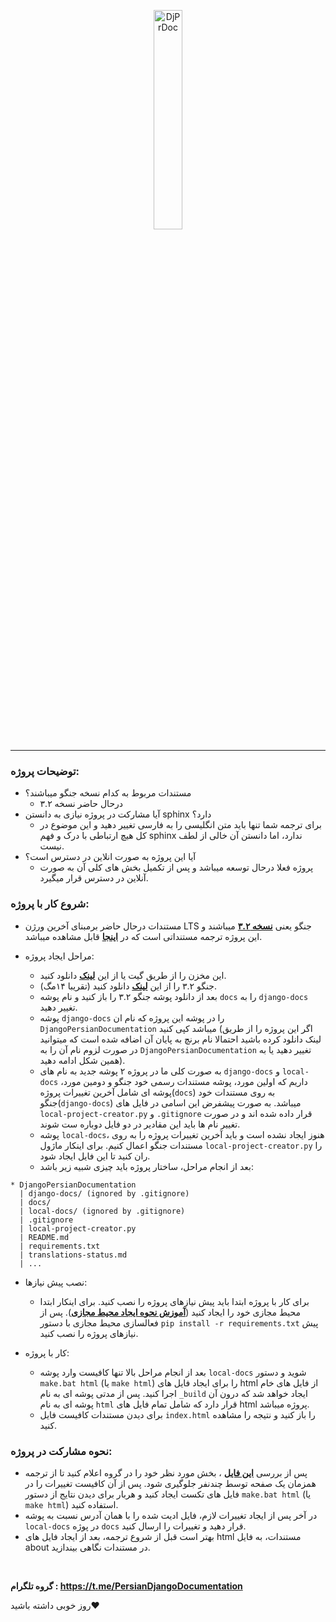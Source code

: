 <p align="center">
  <img src="https://i.ibb.co/bbhqvJf/image.jpg" alt="DjPrDoc" width="30%">
  <hr>
</p>

### توضیحات پروژه:
- مستندات مربوط به کدام نسخه جنگو میباشند؟
  - درحال حاضر نسخه ۳.۲
- آیا مشارکت در پروژه نیازی به دانستن sphinx دارد؟
  - برای ترجمه شما تنها باید متن انگلیسی را به فارسی تغییر دهید و این موضوع در کل هیچ ارتباطی با درک و فهم sphinx ندارد، اما دانستن آن خالی از لطف نیست.
- آیا این پروژه به صورت انلاین در دسترس است؟
  - پروژه فعلا درحال توسعه میباشد و پس از تکمیل بخش های کلی آن به صورت آنلاین در دسترس قرار میگیرد.

### شروع کار با پروژه:
  - مستندات درحال حاضر برمبنای آخرین ورژن LTS جنگو یعنی **[نسخه ۳.۲](https://github.com/django/django/tree/stable/3.2.x)** میباشند و این پروژه ترجمه مستنداتی است 
که در **[اینجا](https://docs.djangoproject.com/en/3.2/)** قابل مشاهده میباشد.

  - مراحل ایجاد پروژه:
    * این مخزن را از طریق گیت یا از این **[لینک](https://github.com/amirilf/DjangoPersianDocumentation/archive/refs/heads/main.zip)** دانلود کنید.
    * جنگو ۳.۲ را از این **[لینک](https://github.com/django/django/archive/refs/heads/stable/3.2.x.zip)** دانلود کنید (تقریبا ۱۴مگ).
    * بعد از دانلود پوشه جنگو ۳.۲ را باز کنید و نام پوشه ‍‍‍‍‍‍‍`docs` را به `django-docs` تغییر دهید.
    * پوشه `django-docs` را در پوشه این پروژه که نام ان ‍‍‍‍`DjangoPersianDocumentation` میباشد کپی کنید (اگر این پروژه را از طریق لینک دانلود کرده باشید احتمالا نام برنچ به پایان آن اضافه شده است که میتوانید در صورت لزوم نام آن را به ‍‍`DjangoPersianDocumentation` تغییر دهید یا به همین شکل ادامه دهید).
    * به صورت کلی ما در پروژه ۲ پوشه جدید به نام های `django-docs` و `local-docs` داریم که اولین مورد، پوشه مستندات رسمی خود جنگو و دومین مورد، پوشه ای شامل آخرین تغییرات پروژه(‍‍`docs`) به روی مستندات خود جنگو(‍`django-docs`) میباشد. به صورت پیشفرض این اسامی در فایل های `local-project-creator.py` و `.gitignore` قرار داده شده اند و در صورت تغییر نام ها باید این مقادیر در دو فایل دوباره ست شوند.
    * پوشه `local-docs`، هنوز ایجاد نشده است و باید آخرین تغییرات پروژه را به روی مستندات جنگو اعمال کنیم. برای اینکار ماژول `local-project-creator.py` را ران کنید تا این فایل ایجاد شود.
    * بعد از انجام مراحل، ساختار پروژه باید چیزی شبیه زیر باشد:
<span style="text-align: left; direction: ltr;" >
 
    * DjangoPersianDocumentation
      | django-docs/ (ignored by .gitignore)
      | docs/
      | local-docs/ (ignored by .gitignore)
      | .gitignore
      | local-project-creator.py
      | README.md
      | requirements.txt
      | translations-status.md
      | ...

</span>


  - نصب پیش نیازها:
    * برای کار با پروژه ابتدا باید پیش نیازهای پروژه را نصب کنید. برای اینکار ابتدا محیط مجازی خود را ایجاد کنید (**[آموزش نحوه ایجاد محیط مجازی](https://uoa-eresearch.github.io/eresearch-cookbook/recipe/2014/11/26/python-virtual-env/)**). پس از فعالسازی محیط مجازی با دستور `pip install -r requirements.txt` پیش نیازهای پروژه را نصب کنید.  

  - کار با پروژه:
    * بعد از انجام مراحل بالا تنها کافیست وارد پوشه `local-docs` شوید و دستور `make.bat html` (یا `make html`) را برای ایجاد فایل های html از فایل های خام اجرا کنید. پس از مدتی پوشه ای به نام `_build` ایجاد خواهد شد که درون آن پوشه ای به نام `html` قرار دارد که شامل تمام فایل های html پروژه میباشد.
    * برای دیدن مستندات کافیست فایل `index.html` را باز کنید و نتیجه را مشاهده کنید.     

### نحوه مشارکت در پروژه:
  * پس از بررسی **[این فایل](translations-status.md)** ، بخش مورد نظر خود را در گروه اعلام کنید تا از ترجمه همزمان یک صفحه توسط چندنفر جلوگیری شود. پس از آن کافیست تغییرات را در فایل های تکست ایجاد کنید و هربار برای دیدن نتایج از دستور `make.bat html` (یا `make html`) استفاده کنید.
  * در آخر پس از ایجاد تغییرات لازم، فایل ادیت شده را با همان آدرس نسبت به پوشه `local-docs` در پوژه `docs` قرار دهید و تغییرات را ارسال کنید.
  * بهتر است قبل از شروع ترجمه، بعد از ایجاد فایل های html مستندات، به فایل about در مستندات نگاهی بیندازید.
<br>

**گروه تلگرام : https://t.me/PersianDjangoDocumentation**
<br>

روز خوبی داشته باشید♥️
